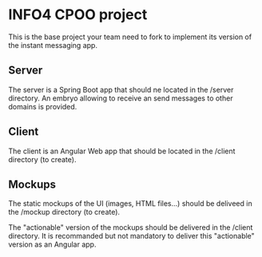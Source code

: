 # INFO4 CPOO project

This is the base project your team need to fork to implement its version of the instant messaging app.

## Server

The server is a Spring Boot app that should ne located in the /server directory.
 An embryo allowing to receive an send messages to other domains is provided.

## Client

The client is an Angular Web app that should be located in the /client directory (to create).

## Mockups

The static mockups of the UI (images, HTML files...) should be deliveed in the /mockup directory (to create).

The "actionable" version of the mockups should be delivered in the /client directory. It is recommanded but not mandatory to deliver this "actionable" version as an Angular app.

